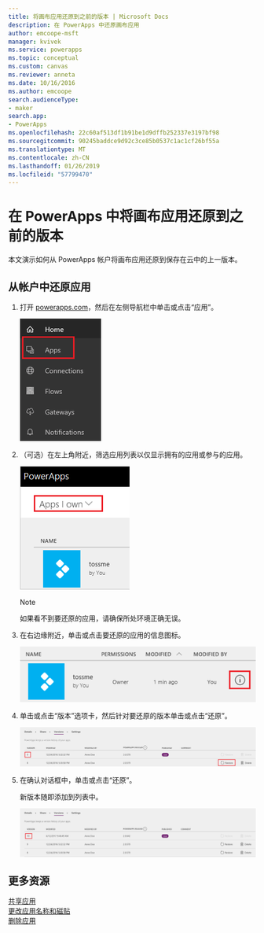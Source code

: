 ```yaml
---
title: 将画布应用还原到之前的版本 | Microsoft Docs
description: 在 PowerApps 中还原画布应用
author: emcoope-msft
manager: kvivek
ms.service: powerapps
ms.topic: conceptual
ms.custom: canvas
ms.reviewer: anneta
ms.date: 10/16/2016
ms.author: emcoope
search.audienceType:
- maker
search.app:
- PowerApps
ms.openlocfilehash: 22c60af513df1b91be1d9dffb252337e3197bf98
ms.sourcegitcommit: 90245baddce9d92c3ce85b0537c1ac1cf26bf55a
ms.translationtype: MT
ms.contentlocale: zh-CN
ms.lasthandoff: 01/26/2019
ms.locfileid: "57799470"
---
```

# <a name="restore-a-canvas-app-to-a-previous-version-in-powerapps"></a>在 PowerApps 中将画布应用还原到之前的版本
本文演示如何从 PowerApps 帐户将画布应用还原到保存在云中的上一版本。

## <a name="restore-an-app-from-your-account"></a>从帐户中还原应用
1. 打开 [powerapps.com](https://web.powerapps.com?utm_source=padocs&utm_medium=linkinadoc&utm_campaign=referralsfromdoc)，然后在左侧导航栏中单击或点击“应用”。

    ![左侧导航栏](./media/restore-an-app/file-apps.png)

2. （可选）在左上角附近，筛选应用列表以仅显示拥有的应用或参与的应用。

    ![筛选所拥有的应用](./media/restore-an-app/filter-list.png)

    > [!NOTE]
   > 如果看不到要还原的应用，请确保所处环境正确无误。

3. 在右边缘附近，单击或点击要还原的应用的信息图标。

    ![信息图标](./media/restore-an-app/app-options.png)

4. 单击或点击“版本”选项卡，然后针对要还原的版本单击或点击“还原”。

    ![“版本”选项卡](./media/restore-an-app/restore-button-2.png)

5. 在确认对话框中，单击或点击“还原”。  

    新版本随即添加到列表中。

    ![还原后的版本](./media/restore-an-app/versions-added-2.png)

## <a name="more-resources"></a>更多资源
[共享应用](share-app.md)  
[更改应用名称和磁贴](set-name-tile.md)  
[删除应用](delete-app.md)
